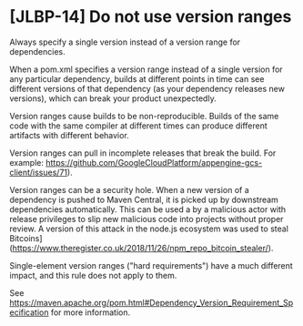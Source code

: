 # [JLBP-14] Do not use version ranges

Always specify a single version instead of a version range for dependencies.

When a pom.xml specifies a version range instead of a
single version for any particular dependency, builds at different points
in time can see different versions of that dependency (as your dependency
releases new versions), which can break your product unexpectedly.

Version ranges cause builds to be non-reproducible. Builds of the
same code with the same compiler at different
times can produce different artifacts with different behavior.

Version ranges can pull in incomplete releases that break the
build. For example:
https://github.com/GoogleCloudPlatform/appengine-gcs-client/issues/71).

Version ranges can be a security hole. When a new version of a dependency
is pushed to Maven Central, it is picked up by downstream dependencies
automatically. This can be used a by a malicious actor with release privileges
to slip new malicious code into projects without proper review. A version
of this attack in the node.js ecosystem was used to steal
Bitcoins](https://www.theregister.co.uk/2018/11/26/npm_repo_bitcoin_stealer/).

Single-element version ranges ("hard requirements") have a much different
impact, and this rule does not apply to them.

See https://maven.apache.org/pom.html#Dependency_Version_Requirement_Specification
for more information.
